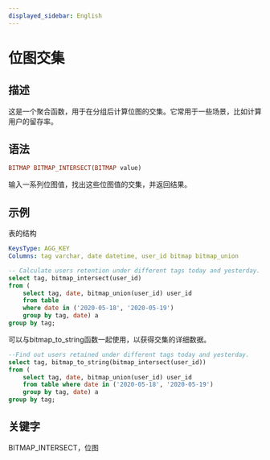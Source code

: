 ```yaml
---
displayed_sidebar: English
---
```


# 位图交集

## 描述

这是一个聚合函数，用于在分组后计算位图的交集。它常用于一些场景，比如计算用户的留存率。

## 语法

```Haskell
BITMAP BITMAP_INTERSECT(BITMAP value)
```

输入一系列位图值，找出这些位图值的交集，并返回结果。

## 示例

表的结构

```yml
KeysType: AGG_KEY
Columns: tag varchar, date datetime, user_id bitmap bitmap_union
```

```SQL
-- Calculate users retention under different tags today and yesterday. 
select tag, bitmap_intersect(user_id)
from (
    select tag, date, bitmap_union(user_id) user_id
    from table
    where date in ('2020-05-18', '2020-05-19')
    group by tag, date) a
group by tag;
```

可以与bitmap_to_string函数一起使用，以获得交集的详细数据。

```SQL
--Find out users retained under different tags today and yesterday. 
select tag, bitmap_to_string(bitmap_intersect(user_id))
from (
    select tag, date, bitmap_union(user_id) user_id
    from table where date in ('2020-05-18', '2020-05-19')
    group by tag, date) a
group by tag;
```

## 关键字

BITMAP_INTERSECT，位图

